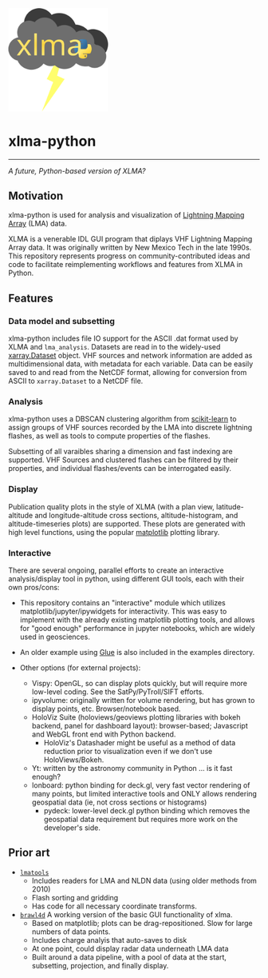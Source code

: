 <img src="xlma_logo.svg" alt="logo" width="200"/>

# xlma-python
---
*A future, Python-based version of XLMA?*

## Motivation

xlma-python is used for analysis and visualization of [Lightning Mapping Array](https://doi.org/10.1029/1999GL010856) (LMA) data.  

XLMA is a venerable IDL GUI program that diplays VHF Lightning Mapping Array data. It was originally written by New Mexico Tech in the late 1990s. This repository represents progress on community-contributed ideas and code to facilitate reimplementing workflows and features from XLMA in Python.

## Features

### Data model and subsetting

xlma-python includes file IO support for the ASCII .dat format used by XLMA and `lma_analysis`. Datasets are read in to the widely-used [xarray.Dataset](https://docs.xarray.dev/en/stable/generated/xarray.Dataset.html#xarray.Dataset) object. VHF sources and network information are added as multidimensional data, with metadata for each variable. Data can be easily saved to and read from the NetCDF format, allowing for conversion from ASCII to `xarray.Dataset` to a NetCDF file.

### Analysis

xlma-python uses a DBSCAN clustering algorithm from [scikit-learn](https://scikit-learn.org/stable/modules/generated/sklearn.cluster.DBSCAN.html) to assign groups of VHF sources recorded by the LMA into discrete lightning flashes, as well as tools to compute properties of the flashes. 

Subsetting of all varaibles sharing a dimension and fast indexing are supported. VHF Sources and clustered flashes can be filtered by their properties, and individual flashes/events can be interrogated easily.

### Display

Publication quality plots in the style of XLMA (with a plan view, latitude-altitude and longitude-altitude cross sections, altitude-histogram, and altitude-timeseries plots) are supported. These plots are generated with high level functions, using the popular [matplotlib](https://matplotlib.org/stable/index.html) plotting library.

### Interactive

There are several ongoing, parallel efforts to create an interactive analysis/display tool in python, using different GUI tools, each with their own pros/cons:

- This repository contains an "interactive" module which utilizes matplotlib/jupyter/ipywidgets for interactivity. This was easy to implement with the already existing matplotlib plotting tools, and allows for "good enough" performance in jupyter notebooks, which are widely used in geosciences.

- An older example using [Glue](https://github.com/glue-viz/glue) is also included in the examples directory.

- Other options (for external projects):
    - Vispy: OpenGL, so can display plots quickly, but will require more low-level coding. See the SatPy/PyTroll/SIFT efforts.
    - ipyvolume: originally written for volume rendering, but has grown to display points, etc. Browser/notebook based.
    - HoloViz Suite (holoviews/geoviews plotting libraries with bokeh backend, panel for dashboard layout): browser-based; Javascript and WebGL front end with Python backend.
        - HoloViz's Datashader might be useful as a method of data reduction prior to visualization even if we don't use HoloViews/Bokeh.
    - Yt: written by the astronomy community in Python ... is it fast enough?
    - lonboard: python binding for deck.gl, very fast vector rendering of many points, but limited interactive tools and ONLY allows rendering geospatial data (ie, not cross sections or histograms)
        - pydeck: lower-level deck.gl python binding which removes the geospatial data requirement but requires more work on the developer's side. 

## Prior art

- [`lmatools`](https://github.com/deeplycloudy/lmatools/)
    - Includes readers for LMA and NLDN data (using older methods from 2010)
    - Flash sorting and gridding
    - Has code for all necessary coordinate transforms.
- [`brawl4d`](https://github.com/deeplycloudy/brawl4d/) A working version of the basic GUI functionality of xlma.
    - Based on matplotlib; plots can be drag-repositioned. Slow for large numbers of data points.
    - Includes charge analyis that auto-saves to disk
    - At one point, could display radar data underneath LMA data
    - Built around a data pipeline, with a pool of data at the start, subsetting, projection, and finally display.
